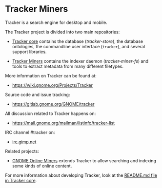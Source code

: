 # Tracker Miners

Tracker is a search engine for desktop and mobile.

The Tracker project is divided into two main repositories:

  * [Tracker core](https://gitlab.gnome.org/GNOME/tracker) contains the database
    (*tracker-store*), the database ontologies, the commandline user
    interface (`tracker`), and several support libraries.

  * [Tracker Miners](https://gitlab.gnome.org/GNOME/tracker-miners) contains
    the indexer daemon (*tracker-miner-fs*) and tools to extract metadata
    from many different filetypes.

More information on Tracker can be found at:

  * <https://wiki.gnome.org/Projects/Tracker>

Source code and issue tracking:

  * <https://gitlab.gnome.org/GNOME/tracker>

All discussion related to Tracker happens on:

  * <https://mail.gnome.org/mailman/listinfo/tracker-list>

IRC channel #tracker on:

  * [irc.gimp.net](irc://irc.gimp.net)

Related projects:

  * [GNOME Online Miners](https://gitlab.gnome.org/GNOME/gnome-online-miners/)
    extends Tracker to allow searching and indexing some kinds of online
    content.

For more information about developing Tracker, look at the
[README.md file in Tracker core](https://gitlab.gnome.org/GNOME/tracker/tree/master/README.md).
